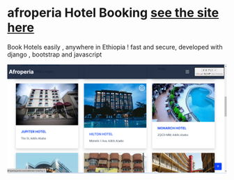 # afroperia Hotel Booking [see the site here ]( https://afroperia.jarmii.com/ )
Book Hotels easily , anywhere in Ethiopia !
fast and secure, developed with django , bootstrap and javascript

![showcase](afroperia_hotel_picture.png)

